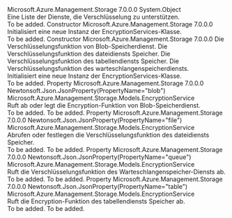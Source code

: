 <Type Name="EncryptionServices" FullName="Microsoft.Azure.Management.Storage.Models.EncryptionServices">
  <TypeSignature Language="C#" Value="public class EncryptionServices" />
  <TypeSignature Language="ILAsm" Value=".class public auto ansi beforefieldinit EncryptionServices extends System.Object" />
  <TypeSignature Language="DocId" Value="T:Microsoft.Azure.Management.Storage.Models.EncryptionServices" />
  <TypeSignature Language="VB.NET" Value="Public Class EncryptionServices" />
  <TypeSignature Language="F#" Value="type EncryptionServices = class" />
  <AssemblyInfo>
    <AssemblyName>Microsoft.Azure.Management.Storage</AssemblyName>
    <AssemblyVersion>7.0.0.0</AssemblyVersion>
  </AssemblyInfo>
  <Base>
    <BaseTypeName>System.Object</BaseTypeName>
  </Base>
  <Interfaces />
  <Docs>
    <summary>
            Eine Liste der Dienste, die Verschlüsselung zu unterstützen.
            </summary>
    <remarks>To be added.</remarks>
  </Docs>
  <Members>
    <Member MemberName=".ctor">
      <MemberSignature Language="C#" Value="public EncryptionServices ();" />
      <MemberSignature Language="ILAsm" Value=".method public hidebysig specialname rtspecialname instance void .ctor() cil managed" />
      <MemberSignature Language="DocId" Value="M:Microsoft.Azure.Management.Storage.Models.EncryptionServices.#ctor" />
      <MemberSignature Language="VB.NET" Value="Public Sub New ()" />
      <MemberType>Constructor</MemberType>
      <AssemblyInfo>
        <AssemblyName>Microsoft.Azure.Management.Storage</AssemblyName>
        <AssemblyVersion>7.0.0.0</AssemblyVersion>
      </AssemblyInfo>
      <Parameters />
      <Docs>
        <summary>
            Initialisiert eine neue Instanz der EncryptionServices-Klasse.
            </summary>
        <remarks>To be added.</remarks>
      </Docs>
    </Member>
    <Member MemberName=".ctor">
      <MemberSignature Language="C#" Value="public EncryptionServices (Microsoft.Azure.Management.Storage.Models.EncryptionService blob = null, Microsoft.Azure.Management.Storage.Models.EncryptionService file = null, Microsoft.Azure.Management.Storage.Models.EncryptionService table = null, Microsoft.Azure.Management.Storage.Models.EncryptionService queue = null);" />
      <MemberSignature Language="ILAsm" Value=".method public hidebysig specialname rtspecialname instance void .ctor(class Microsoft.Azure.Management.Storage.Models.EncryptionService blob, class Microsoft.Azure.Management.Storage.Models.EncryptionService file, class Microsoft.Azure.Management.Storage.Models.EncryptionService table, class Microsoft.Azure.Management.Storage.Models.EncryptionService queue) cil managed" />
      <MemberSignature Language="DocId" Value="M:Microsoft.Azure.Management.Storage.Models.EncryptionServices.#ctor(Microsoft.Azure.Management.Storage.Models.EncryptionService,Microsoft.Azure.Management.Storage.Models.EncryptionService,Microsoft.Azure.Management.Storage.Models.EncryptionService,Microsoft.Azure.Management.Storage.Models.EncryptionService)" />
      <MemberSignature Language="VB.NET" Value="Public Sub New (Optional blob As EncryptionService = null, Optional file As EncryptionService = null, Optional table As EncryptionService = null, Optional queue As EncryptionService = null)" />
      <MemberSignature Language="F#" Value="new Microsoft.Azure.Management.Storage.Models.EncryptionServices : Microsoft.Azure.Management.Storage.Models.EncryptionService * Microsoft.Azure.Management.Storage.Models.EncryptionService * Microsoft.Azure.Management.Storage.Models.EncryptionService * Microsoft.Azure.Management.Storage.Models.EncryptionService -&gt; Microsoft.Azure.Management.Storage.Models.EncryptionServices" Usage="new Microsoft.Azure.Management.Storage.Models.EncryptionServices (blob, file, table, queue)" />
      <MemberType>Constructor</MemberType>
      <AssemblyInfo>
        <AssemblyName>Microsoft.Azure.Management.Storage</AssemblyName>
        <AssemblyVersion>7.0.0.0</AssemblyVersion>
      </AssemblyInfo>
      <Parameters>
        <Parameter Name="blob" Type="Microsoft.Azure.Management.Storage.Models.EncryptionService" />
        <Parameter Name="file" Type="Microsoft.Azure.Management.Storage.Models.EncryptionService" />
        <Parameter Name="table" Type="Microsoft.Azure.Management.Storage.Models.EncryptionService" />
        <Parameter Name="queue" Type="Microsoft.Azure.Management.Storage.Models.EncryptionService" />
      </Parameters>
      <Docs>
        <param name="blob">Die Verschlüsselungsfunktion von Blob-Speicherdienst.</param>
        <param name="file">Die Verschlüsselungsfunktion des dateidiensts Speicher.</param>
        <param name="table">Die Verschlüsselungsfunktion des tabellendiensts Speicher.</param>
        <param name="queue">Die Verschlüsselungsfunktion des warteschlangenspeicherdiensts.</param>
        <summary>
            Initialisiert eine neue Instanz der EncryptionServices-Klasse.
            </summary>
        <remarks>To be added.</remarks>
      </Docs>
    </Member>
    <Member MemberName="Blob">
      <MemberSignature Language="C#" Value="public Microsoft.Azure.Management.Storage.Models.EncryptionService Blob { get; set; }" />
      <MemberSignature Language="ILAsm" Value=".property instance class Microsoft.Azure.Management.Storage.Models.EncryptionService Blob" />
      <MemberSignature Language="DocId" Value="P:Microsoft.Azure.Management.Storage.Models.EncryptionServices.Blob" />
      <MemberSignature Language="VB.NET" Value="Public Property Blob As EncryptionService" />
      <MemberSignature Language="F#" Value="member this.Blob : Microsoft.Azure.Management.Storage.Models.EncryptionService with get, set" Usage="Microsoft.Azure.Management.Storage.Models.EncryptionServices.Blob" />
      <MemberType>Property</MemberType>
      <AssemblyInfo>
        <AssemblyName>Microsoft.Azure.Management.Storage</AssemblyName>
        <AssemblyVersion>7.0.0.0</AssemblyVersion>
      </AssemblyInfo>
      <Attributes>
        <Attribute>
          <AttributeName>Newtonsoft.Json.JsonProperty(PropertyName="blob")</AttributeName>
        </Attribute>
      </Attributes>
      <ReturnValue>
        <ReturnType>Microsoft.Azure.Management.Storage.Models.EncryptionService</ReturnType>
      </ReturnValue>
      <Docs>
        <summary>
            Ruft ab oder legt die Encryption-Funktion von Blob-Speicherdienst.
            </summary>
        <value>To be added.</value>
        <remarks>To be added.</remarks>
      </Docs>
    </Member>
    <Member MemberName="File">
      <MemberSignature Language="C#" Value="public Microsoft.Azure.Management.Storage.Models.EncryptionService File { get; set; }" />
      <MemberSignature Language="ILAsm" Value=".property instance class Microsoft.Azure.Management.Storage.Models.EncryptionService File" />
      <MemberSignature Language="DocId" Value="P:Microsoft.Azure.Management.Storage.Models.EncryptionServices.File" />
      <MemberSignature Language="VB.NET" Value="Public Property File As EncryptionService" />
      <MemberSignature Language="F#" Value="member this.File : Microsoft.Azure.Management.Storage.Models.EncryptionService with get, set" Usage="Microsoft.Azure.Management.Storage.Models.EncryptionServices.File" />
      <MemberType>Property</MemberType>
      <AssemblyInfo>
        <AssemblyName>Microsoft.Azure.Management.Storage</AssemblyName>
        <AssemblyVersion>7.0.0.0</AssemblyVersion>
      </AssemblyInfo>
      <Attributes>
        <Attribute>
          <AttributeName>Newtonsoft.Json.JsonProperty(PropertyName="file")</AttributeName>
        </Attribute>
      </Attributes>
      <ReturnValue>
        <ReturnType>Microsoft.Azure.Management.Storage.Models.EncryptionService</ReturnType>
      </ReturnValue>
      <Docs>
        <summary>
            Abrufen oder festlegen die Verschlüsselungsfunktion des dateidiensts Speicher.
            </summary>
        <value>To be added.</value>
        <remarks>To be added.</remarks>
      </Docs>
    </Member>
    <Member MemberName="Queue">
      <MemberSignature Language="C#" Value="public Microsoft.Azure.Management.Storage.Models.EncryptionService Queue { get; }" />
      <MemberSignature Language="ILAsm" Value=".property instance class Microsoft.Azure.Management.Storage.Models.EncryptionService Queue" />
      <MemberSignature Language="DocId" Value="P:Microsoft.Azure.Management.Storage.Models.EncryptionServices.Queue" />
      <MemberSignature Language="VB.NET" Value="Public ReadOnly Property Queue As EncryptionService" />
      <MemberSignature Language="F#" Value="member this.Queue : Microsoft.Azure.Management.Storage.Models.EncryptionService" Usage="Microsoft.Azure.Management.Storage.Models.EncryptionServices.Queue" />
      <MemberType>Property</MemberType>
      <AssemblyInfo>
        <AssemblyName>Microsoft.Azure.Management.Storage</AssemblyName>
        <AssemblyVersion>7.0.0.0</AssemblyVersion>
      </AssemblyInfo>
      <Attributes>
        <Attribute>
          <AttributeName>Newtonsoft.Json.JsonProperty(PropertyName="queue")</AttributeName>
        </Attribute>
      </Attributes>
      <ReturnValue>
        <ReturnType>Microsoft.Azure.Management.Storage.Models.EncryptionService</ReturnType>
      </ReturnValue>
      <Docs>
        <summary>
            Ruft die Verschlüsselungsfunktion des Warteschlangenspeicher-Diensts ab.
            </summary>
        <value>To be added.</value>
        <remarks>To be added.</remarks>
      </Docs>
    </Member>
    <Member MemberName="Table">
      <MemberSignature Language="C#" Value="public Microsoft.Azure.Management.Storage.Models.EncryptionService Table { get; }" />
      <MemberSignature Language="ILAsm" Value=".property instance class Microsoft.Azure.Management.Storage.Models.EncryptionService Table" />
      <MemberSignature Language="DocId" Value="P:Microsoft.Azure.Management.Storage.Models.EncryptionServices.Table" />
      <MemberSignature Language="VB.NET" Value="Public ReadOnly Property Table As EncryptionService" />
      <MemberSignature Language="F#" Value="member this.Table : Microsoft.Azure.Management.Storage.Models.EncryptionService" Usage="Microsoft.Azure.Management.Storage.Models.EncryptionServices.Table" />
      <MemberType>Property</MemberType>
      <AssemblyInfo>
        <AssemblyName>Microsoft.Azure.Management.Storage</AssemblyName>
        <AssemblyVersion>7.0.0.0</AssemblyVersion>
      </AssemblyInfo>
      <Attributes>
        <Attribute>
          <AttributeName>Newtonsoft.Json.JsonProperty(PropertyName="table")</AttributeName>
        </Attribute>
      </Attributes>
      <ReturnValue>
        <ReturnType>Microsoft.Azure.Management.Storage.Models.EncryptionService</ReturnType>
      </ReturnValue>
      <Docs>
        <summary>
            Ruft die Encryption-Funktion des tabellendiensts Speicher ab.
            </summary>
        <value>To be added.</value>
        <remarks>To be added.</remarks>
      </Docs>
    </Member>
  </Members>
</Type>